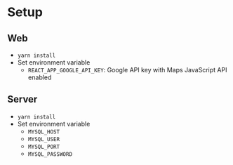 # Setup

## Web

- `yarn install`
- Set environment variable
  - `REACT_APP_GOOGLE_API_KEY`: Google API key with Maps JavaScript API enabled

## Server

- `yarn install`
- Set environment variable
  - `MYSQL_HOST`
  - `MYSQL_USER`
  - `MYSQL_PORT`
  - `MYSQL_PASSWORD`
